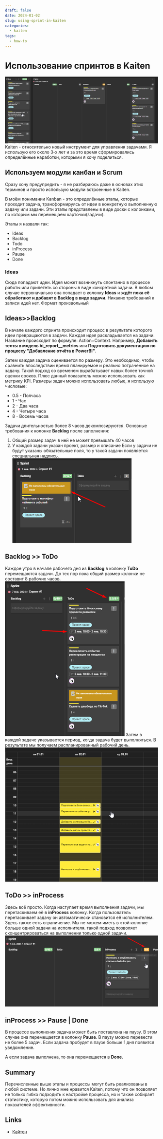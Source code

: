 ```yaml
---
draft: false
date: 2024-01-02
slug: using-sprint-in-kaiten
categories:
  - kaiten
tags:
  - how-to
---
```

# Использование спринтов в Kaiten
![](_attachments/24cf574ee3a50b868fc4253a97a29c30.png)
Kaiten - относительно новый инструмент для управления задачами. Я использую его около 3-х лет и за это время сформировались определённые наработки, которыми я хочу поделиться.
<!-- more -->
## Используем модули канбан и Scrum
Сразу хочу предупредить - я не разбираюсь даже в основах этих терминов и просто использую модули встроенные в Kaiten.

В моём понимании Kanban - это определённые этапы, которые проходит задача, трансформируясь от идеи в конкретную выполненную задачу или задачи. Эти этапы представлены в виде доски с колонками, по которым мы перемещаем карточки(задачи). 

Этапы я назвали так:
- Ideas
- Backlog
- Todo
- inProcess
- Pause
- Done

### Ideas
Сюда попадают идеи. Идея может возникнуть спонтанно в процессе работы или прилететь со стороны в виде конкретной задачи. В любом случае первоначально она попадает в колонку **Ideas** и **ждёт пока её обработают и добавят в Backlog в виде задачи**. Никаких требований к записи идей нет. Формат произвольный
## Ideas>>Backlog
В начале каждого спринта происходит процесс в результате которого идеи превращаются в задачи. Каждая идея раскладывается на задачи. Название происходит по формуле: Action+Context. Например, **Добавить тесты в модель bi_report__metrics** или **Подготовить документацию по процессу "Добавление отчёта в PowerBI"**.

Затем каждая задача оценивается по размеру. Это необходимо, чтобы сравнить впоследствии время планируемое и реально потраченное на задачу. Такой подход со временем вырабатывает навык более точной оценки сроков. Плюс данный показатель можно использовать как метрику KPI. Размеры задач можно использовать любые, я использую числовые:
- 0.5 - Полчаса
- 1 - Час
- 2 - Два часа
- 4 - Четыре часа
- 8 - Восемь часов

Задачи длительностью более 8 часов декомпозируются. Основные требования к колонке **Backlog** после заполнения:
1. Общий размер задач в ней не может превышать 40 часов
2. У каждой задачи указан проект, размер и описание
Если у задачи не будут указаны обязательные поля, то у такой задачи появляется специальная надпись.
![](_attachments/883cab5eb4dd14f3872fe50e331ccdb5.png)

## Backlog >> ToDo
Каждое утро в начале рабочего дня из **Backlog** в колонку **ToDo** перемещаются задачи. До тех пор пока общий размер колонки не составит 8 рабочих часов.
![](_attachments/d486b34d493ab6f0577679839a4e2c34.png)
Затем в каждой задаче указывается период, когда задача будет выполняться. В результате мы получаем распланированный рабочий день.
![](_attachments/bced937a6f14ec9066f3824c765482c4.png)

## ToDo >> inProcess
Здесь всё просто. Когда наступает время выполнения задачи, мы перетаскиваем её в **inProcess** колонку. Когда пользователь перетаскивает задачу он автоматически становится её исполнителем. Здесь также есть ограничение. Мы не можем иметь в этой колонке больше одной задачи на исполнителя. такой подход позволяет сконцентрироваться на выполнении только одной задачи. 
![](_attachments/44c86f0a5b37ad6abf6bdb28f561885f.png)

## inProcess >> Pause | Done
В процессе выполнения задача может быть поставлена на паузу. В этом случае она перемещается в колонку **Pause**. В паузу можно перевести не более 5 задач. Если задача пробудет в паузе больше 1 дня появится уведомление.

А если задача выполнена, то она перемещается в **Done**.

## Summary
Перечисленные выше этапы и процессы могут быть реализованы в любой системе. Но лично мне нравится Kaiten, потому что он позволяет не только гибко подходить к настройке процесса, но и также собирает статистику, которую потом можно использовать для анализа показателей эффективности.

## Links
- [Кайтен](https://kaiten.ru/)
